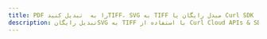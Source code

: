 ---title: PDF را به  تبدیل کنیدTIFF، SVG به TIFF مبدل رایگان یا Curl SDKdescription: تبدیل رایگانSVG به TIFF با استفاده از Curl Cloud APIs & SDK همچنین اسناد PDF را در Cloud ایجاد، ویرایش و رندر کنید.---